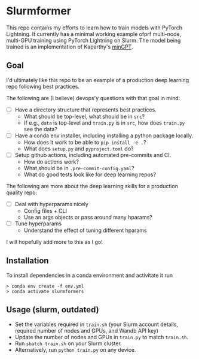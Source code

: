 # Slurmformer

This repo contains my efforts to learn how to train models with PyTorch Lightning. It currently has a minimal working example ofprf multi-node, multi-GPU training using PyTorch Lightning on Slurm. The model being trained is an implementation of Kaparthy's [minGPT](https://github.com/karpathy/minGPT).

## Goal

I'd ultimately like this repo to be an example of a production deep learning repo following best practices.

The following are (I believe) devops'y questions with that goal in mind:
- [ ] Have a directory structure that represents best practices.
    - What should be top-level, what should be in `src`?
    - If e.g., `data` is top-level and `train.py` is in `src`, how does `train.py` see the data?
- [ ] Have a conda env installer, including installing a python package locally.
    - How does it work to be able to `pip install -e .`?
    - What does `setup.py` and `pyproject.toml` do?
- [ ] Setup github actions, including automated pre-commits and CI.
    - How do actions work?
    - What should be in `.pre-commit-config.yaml`?
    - What do good tests look like for deep learning repos?

The following are more about the deep learning skills for a production quality repo:
- [ ] Deal with hyperparams nicely
    - Config files + CLI
    - Use an args objects or pass around many hparams?
- [ ] Tune hyperparams
    - Understand the effect of tuning different hparams

I will hopefully add more to this as I go!

## Installation

To install dependencies in a conda environment and activitate it run

```
> conda env create -f env.yml
> conda activate slurmformers
```

## Usage (slurm, outdated)

- Set the variables required in `train.sh` (your Slurm account details, required number of nodes and GPUs, and Wandb API key)
- Update the number of nodes and GPUs in `train.py` to match `train.sh`.
- Run `sbatch train.sh` on your Slurm cluster.
- Alternatively, run `python train.py` on any device.
